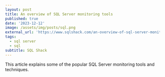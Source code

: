 ```yaml
---
layout: post
title: An overview of SQL Server monitoring tools
published: true
date: '2023-12-12'
image: /assets/img/posts/sql.png
external_url: 'https://www.sqlshack.com/an-overview-of-sql-server-monitoring-tools/'
tags:
  - sql server
  - sql
subtitle: SQL Shack
---
```

This article explains some of the popular SQL Server monitoring tools and techniques.
